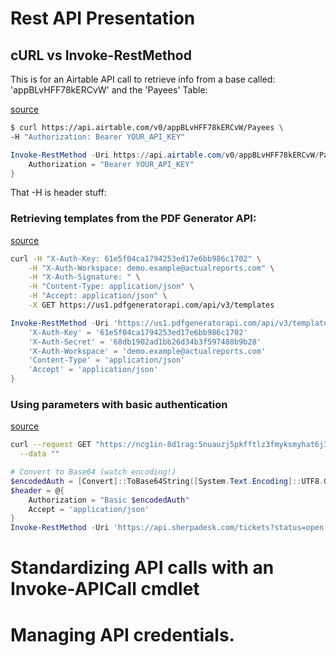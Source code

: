 # Rest API Presentation

## cURL vs Invoke-RestMethod

This is for an Airtable API call to retrieve info from a base called: 'appBLvHFF78kERCvW' and the 'Payees' Table:

[source](https://airtable.com/api)
```bash
$ curl https://api.airtable.com/v0/appBLvHFF78kERCvW/Payees \
-H "Authorization: Bearer YOUR_API_KEY"
```

```PowerShell
Invoke-RestMethod -Uri https://api.airtable.com/v0/appBLvHFF78kERCvW/Payees -Header @{
    Authorization = "Bearer YOUR_API_KEY"
}
```

That -H is header stuff:

### Retrieving templates from the PDF Generator API:

[source](https://pdfgeneratorapi.com/docs#templates-get-all)
```bash
curl -H "X-Auth-Key: 61e5f04ca1794253ed17e6bb986c1702" \
    -H "X-Auth-Workspace: demo.example@actualreports.com" \
    -H "X-Auth-Signature: " \
    -H "Content-Type: application/json" \
    -H "Accept: application/json" \
    -X GET https://us1.pdfgeneratorapi.com/api/v3/templates
```

```PowerShell
Invoke-RestMethod -Uri 'https://us1.pdfgeneratorapi.com/api/v3/templates' -Header @{
    'X-Auth-Key' = '61e5f04ca1794253ed17e6bb986c1702'
    'X-Auth-Secret' = '68db1902ad1bb26d34b3f597488b9b28'
    'X-Auth-Workspace' = 'demo.example@actualreports.com'
    'Content-Type' = 'application/json'
    'Accept' = 'application/json'
}
```

### Using parameters with basic authentication

[source](https://documenter.getpostman.com/view/4454237/apisherpadeskcom-playground/RW8AooQg#6a1f8cfa-8910-8c9f-2e68-bfaefb51920b)
```bash
curl --request GET "https://ncg1in-8d1rag:5nuauzj5pkfftlz3fmyksmyhat6j35kf@api.sherpadesk.com/tickets?status=open,onhold&role=user&limit=6&format=json" \
  --data ""
```

```PowerShell
# Convert to Base64 (watch encoding!)
$encodedAuth = [Convert]::ToBase64String([System.Text.Encoding]::UTF8.GetBytes('ncg1in-8d1rag:5nuauzj5pkfftlz3fmyksmyhat6j35kf'))
$header = @{
    Authorization = "Basic $encodedAuth"
    Accept = 'application/json'
}
Invoke-RestMethod -Uri 'https://api.sherpadesk.com/tickets?status=open,onhold&role=user&limit=6&format=json' -Headers $header
```

# Standardizing API calls with an Invoke-APICall cmdlet

# Managing API credentials.